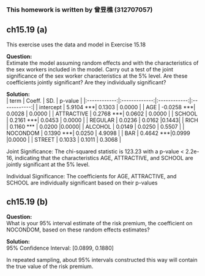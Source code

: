 ### This homework is written by  曾昱樵 (312707057)

## ch15.19 (a)

This exercise uses the data and model in Exercise 15.18

**Question:**\
Extimate the model assuming random effects and with the characteristics of the sex workers included in the model. Carry out a test of the joint significance of the sex worker characteristics at the 5% level. Are these coefficients jointly significant? Are they individually significant?


**Solution:**\
|    term   | Coeff.  | SD.  |  p-value    | 
|:------------:|:-------------:|:------------:|:------------:|
| intercept      |  5.9104 ***| 0.1303 | 0.0000 |
| AGE    |  -0.0258 ***| 0.0028 | 0.0000 |
| ATTRACTIVE       |  0.2768 ***| 0.0602 | 0.0000 |
| SCHOOL      |  0.2161 ***| 0.0453 | 0.0000 |
| REGULAR    |   0.0236 | 0.0162 |0.1443|
| RICH        |  0.1160 *** | 0.0200 |0.0000|
| ALCOHOL         |  0.0149 | 0.0250 | 0.5507 |
| NOCONDOM       |  0.1390 ***| 0.0250 | 4.9098 |
| BAR | 0.4642 ***|0.0999 |0.0000 |
| STREET   |  0.1033 | 0.1011 | 0.3068 |

Joint Significance: The chi-squared statistic is 123.23 with a p-value < 2.2e-16, indicating that the characteristics AGE, ATTRACTIVE, and SCHOOL are jointly significant at the 5% level.

Individual Significance: The coefficients for AGE, ATTRACTIVE, and SCHOOL are individually significant based on their p-values

## ch15.19 (b)

**Question:**\
What is your 95% interval estimate of the risk premium, the coefficient on NOCONDOM, based on these random effects estimates?

**Solution:**\
95% Confidence Interval: [0.0899, 0.1880]

In repeated sampling, about 95% intervals constructed this way will contain the true value of the risk premium.

